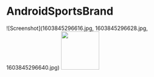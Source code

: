 # AndroidSportsBrand
![Screenshot](1603845296616.jpg, 1603845296628.jpg, 1603845296640.jpg)
<img src="https://link" style=" width:100px ; height:100px " />

